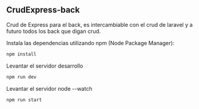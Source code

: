 ## CrudExpress-back
 Crud de Express para el back, es intercambiable con el crud de laravel y a futuro todos los back que digan crud.

Instala las dependencias utilizando npm (Node Package Manager):
```sh
npm install
```

Levantar el servidor desarrollo
```sh
npm run dev
```

Levantar el servidor node --watch
```sh
npm run start
```